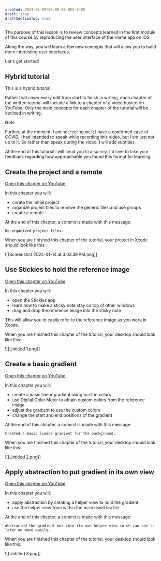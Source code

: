```yaml
---
created: 2024-01-09T00:00:00.000-0400
draft: true
draftSectionTwo: true
---
```

The purpose of this lesson is to review concepts learned in the first module of this course by reproducing the user interface of the Home app on iOS.

Along the way, you will learn a few new concepts that will allow you to build more interesting user interfaces.

Let's get started!

## Hybrid tutorial

This is a hybrid tutorial. 

Rather that cover every edit from start to finish in writing, each chapter of the written tutorial will include a link to a chapter of a video hosted on YouTube. Only the main concepts for each chapter of the tutorial will be outlined in writing.

> [!NOTE]
> 
> Further, at the moment, I am not feeling well; I have a confirmed case of COVID. I had intended to speak while recording this video, but I am just not up to it. So rather than speak during the video, I will add subtitles.
> 
> At the end of this tutorial I will send you to a survey. I'd love to take your feedback regarding how approachable you found this format for learning.

## Create the project and a remote

[Open this chapter on YouTube](https://www.youtube.com/watch?v=kr5WYqjg7Cw&t=0s)

In this chapter you will:

- create the initial project
- organize project files to remove the generic files and use groups
- create a remote

At the end of this chapter, a commit is made with this message:

```
Re-organized project files.
```

When you are finished this chapter of the tutorial, your project in Xcode should look like this:

![[Screenshot 2024-01-14 at 3.03.39 PM.png]]

## Use Stickies to hold the reference image

[Open this chapter on YouTube](https://www.youtube.com/watch?v=kr5WYqjg7Cw&t=153s)

In this chapter you will:

- open the Stickies app
- learn how to make a sticky note stay on top of other windows
- drag and drop the reference image into the sticky note

This will allow you to easily refer to the reference image as you work in Xcode.

When you are finished this chapter of the tutorial, your desktop should look like this:

![[Untitled 1.png]]

## Create a basic gradient

[Open this chapter on YouTube](https://www.youtube.com/watch?v=kr5WYqjg7Cw&t=239s)

In this chapter you will:

- create a basic linear gradient using built-in colors
- use Digital Color Meter to obtain custom colors from the reference image
- adjust the gradient to use the custom colors
- change the start and end positions of the gradient

At the end of this chapter, a commit is made with this message:

```
Created a basic linear gradient for the background.
```

When you are finished this chapter of the tutorial, your desktop should look like this:

![[Untitled 2.png]]

## Apply abstraction to put gradient in its own view

[Open this chapter on YouTube](https://www.youtube.com/watch?v=kr5WYqjg7Cw&t=542s)

In this chapter you will:

- apply abstraction by creating a helper view to hold the gradient
- use the helper view from within the main `HomeView` file

At the end of this chapter, a commit is made with this message:

```
Abstracted the gradient out into its own helper view so we can use it later on more easily.
```

When you are finished this chapter of the tutorial, your desktop should look like this:

![[Untitled 3.png]]